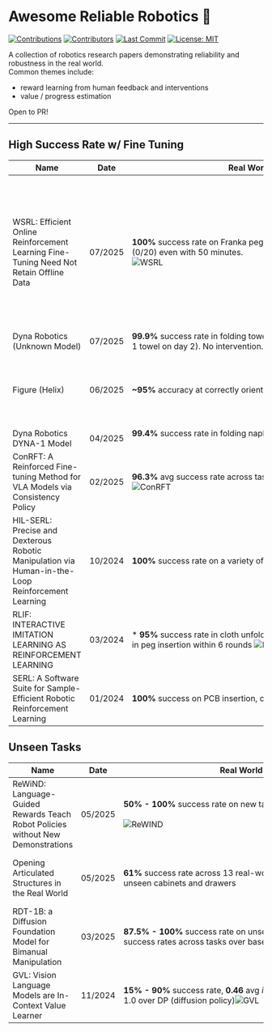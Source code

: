 # Awesome Reliable Robotics 🤖
[![Contributions](https://img.shields.io/badge/contributions-welcome-blue)](https://github.com/philfung/awesome-reliable-robotics/graphs/contributors)
[![Contributors](https://img.shields.io/github/contributors/philfung/awesome-reliable-robotics)](https://github.com/philfung/awesome-reliable-robotics/graphs/contributors)
[![Last Commit](https://img.shields.io/github/last-commit/philfung/awesome-reliable-robotics)]()
[![License: MIT](https://img.shields.io/badge/License-MIT-yellow.svg)](https://opensource.org/licenses/MIT)


A collection of robotics research papers demonstrating reliability and robustness in the real world.  
Common themes include:
- reward learning from human feedback and interventions
- value / progress estimation

Open to PR!

---

## High Success Rate w/ Fine Tuning


| **Name** | **Date** | **Real World Success Rate** |**Project** | **Paper** | **Code** |  **Organization(s)** | **Notes** |
| --- | --- | --- | --- | --- | --- | --- | --- |
| WSRL: Efficient Online Reinforcement Learning Fine-Tuning Need Not Retain Offline Data | 07/2025 | **100%** success rate on Franka peg insertion task in 18 minutes, SERL fails (0/20) even with 50 minutes.<br><img alt="WSRL" src="https://github.com/user-attachments/assets/22bb0185-84e8-49cf-82d8-a1bdcdbb7dfc" />| <a href="https://zhouzypaul.github.io/wsrl/" target="_blank">Link</a> | <a href="https://arxiv.org/pdf/2412.07762" target="_blank">Link</a> | <a href="https://github.com/zhouzypaul/wsrl" target="_blank">Link</a> | UC Berkeley |  Overall idea: <img src="https://github.com/user-attachments/assets/defd1384-d7ce-4742-b9cc-6bc662d09139" /> No data retention during fine-tuning, warmup phase with small rollouts from pre-trained policy.  Unfortunately, only 1 real world experiment, all others in sim.
| Dyna Robotics (Unknown Model) | 07/2025 | **99.9%** success rate in folding towels for 8 hours/day over 3 days (dropped 1 towel on day 2).  No intervention.  |  <a href="https://x.com/DynaRobotics/status/1940443709621109186" target="_blank">Link</a> | | | Dyna Robotics | |
| Figure (Helix) | 06/2025 | **~95%** accuracy at correctly orienting barcodes. **4.05** seconds per package. |  <a href="https://www.figure.ai/news/scaling-helix-logistics" target="_blank">Link</a> | | | Figure | Adds memory for more robust, long-term tasks and force feedback for improved grip.
| Dyna Robotics DYNA-1 Model | 04/2025 | **99.4%** success rate in folding napkins over 24 hours. No intervention. &nbsp;&nbsp;&nbsp;&nbsp;&nbsp;&nbsp;&nbsp;&nbsp;&nbsp;&nbsp;&nbsp;&nbsp;&nbsp;&nbsp;&nbsp;&nbsp;&nbsp;&nbsp;&nbsp;&nbsp;&nbsp;&nbsp;&nbsp;&nbsp;&nbsp;&nbsp;&nbsp;&nbsp;&nbsp;&nbsp;&nbsp;&nbsp;&nbsp;&nbsp;&nbsp;&nbsp;&nbsp;&nbsp;&nbsp;&nbsp;&nbsp;&nbsp;&nbsp;&nbsp;&nbsp;&nbsp;&nbsp;&nbsp;&nbsp;&nbsp;&nbsp;&nbsp;&nbsp;&nbsp;&nbsp;&nbsp;&nbsp;&nbsp;&nbsp;&nbsp;&nbsp;&nbsp;&nbsp;&nbsp;&nbsp;&nbsp;&nbsp;&nbsp;&nbsp;&nbsp;&nbsp;&nbsp;&nbsp;&nbsp;&nbsp;&nbsp;&nbsp;&nbsp;&nbsp;&nbsp;&nbsp;&nbsp;&nbsp;&nbsp;&nbsp;&nbsp;&nbsp;&nbsp;&nbsp;&nbsp;&nbsp;&nbsp;&nbsp;&nbsp;&nbsp;&nbsp;&nbsp;&nbsp;&nbsp;&nbsp;&nbsp;&nbsp;&nbsp;&nbsp;&nbsp;&nbsp;&nbsp;&nbsp;&nbsp;&nbsp;&nbsp;&nbsp;&nbsp;&nbsp;&nbsp;&nbsp;&nbsp;&nbsp;&nbsp;&nbsp;&nbsp;&nbsp;&nbsp;&nbsp;&nbsp;&nbsp;&nbsp;&nbsp;&nbsp;&nbsp;&nbsp;&nbsp;&nbsp;&nbsp; |  <a href="https://www.dyna.co/research)" target="_blank">Link</a> | | | Dyna Robotics | |
| ConRFT: A Reinforced Fine-tuning Method for VLA Models via Consistency Policy | 02/2025 | **96.3%** avg success rate across tasks, compared to 31.9% w/ HIL-SERL <img alt="ConRFT" src="https://github.com/user-attachments/assets/15ddc8ba-59a6-448b-91db-3fefb212e8f7" /> | | <a href="https://arxiv.org/pdf/2502.05450" target="_blank">Link</a> | <a href="https://github.com/cccedric/conrft" target="_blank">Link</a> | Chinese Academy of Sciences | Online and offline fine-tuning. |
| HIL-SERL: Precise and Dexterous Robotic Manipulation via Human-in-the-Loop Reinforcement Learning | 10/2024 | **100%** success rate on a variety of tasks <img alt="HIL-SERL" src="https://github.com/user-attachments/assets/56f35ef2-e297-4fd7-a4e0-362bf441c670" />  | <a href="https://hil-serl.github.io/" target="_blank">Link</a> | <a href="https://hil-serl.github.io/static/hil-serl-paper.pdf" target="_blank">Link</a> | <a href="https://github.com/rail-berkeley/hil-serl" target="_blank">Link</a> | UC Berkeley | Online fine-tuning, human intervention allowed.  Implementation available in LeRobot. |
| RLIF: INTERACTIVE IMITATION LEARNING AS REINFORCEMENT LEARNING | 03/2024 | * **95%** success rate in cloth unfolding within 7 rounds * **100%** rate success in peg insertion within 6 rounds <img alt="RLIF" src="https://github.com/user-attachments/assets/f101b109-e813-4deb-99b1-99f2e070e007" /> | <a href="https://rlif-page.github.io/" target="_blank">Link</a> | <a href="https://arxiv.org/pdf/2311.12996" target="_blank">Link</a> | <a href="https://github.com/pd-perry/RLIF" target="_blank">Link</a> | UC Berkeley |  |
| SERL: A Software Suite for Sample-Efficient Robotic Reinforcement Learning | 01/2024 | **100%** success on PCB insertion, cable routing, object relocation <img src="https://github.com/user-attachments/assets/ce22ae75-259b-43b6-a000-d6d5f88f3875" />  | <a href="https://serl-robot.github.io/" target="_blank">Link</a> | <a href="https://arxiv.org/abs/2401.16013" target="_blank">Link</a> | <a href="https://github.com/rail-berkeley/serl" target="_blank">Link</a> | UC Berkeley | |

## Unseen Tasks

| **Name** | **Date** | **Real World Success Rate** |**Project** | **Paper** | **Code** |  **Organization(s)** | **Notes** |
| --- | --- | --- | --- | --- | --- | --- | --- |
| ReWiND: Language-Guided Rewards Teach Robot Policies without New Demonstrations | 05/2025 | **50% - 100%** success rate on new tasks, **~5x** improvement over baseline &nbsp;&nbsp;&nbsp;&nbsp;&nbsp;&nbsp;&nbsp;&nbsp;&nbsp;&nbsp;&nbsp;&nbsp;&nbsp;&nbsp;&nbsp;&nbsp;&nbsp;&nbsp;&nbsp;&nbsp;&nbsp;&nbsp;&nbsp;&nbsp;&nbsp;&nbsp;&nbsp;&nbsp;&nbsp;&nbsp;&nbsp;&nbsp;&nbsp;&nbsp;&nbsp;&nbsp;&nbsp;&nbsp;&nbsp;&nbsp;&nbsp;&nbsp;&nbsp;&nbsp;&nbsp;&nbsp;&nbsp;&nbsp;&nbsp;&nbsp;&nbsp;&nbsp;&nbsp;&nbsp;&nbsp;&nbsp;&nbsp;&nbsp;&nbsp;&nbsp;&nbsp;&nbsp;&nbsp;&nbsp;&nbsp;&nbsp;&nbsp;&nbsp;&nbsp;&nbsp;&nbsp;&nbsp;&nbsp;&nbsp;&nbsp;&nbsp;&nbsp;&nbsp;&nbsp;&nbsp;&nbsp;&nbsp;&nbsp;&nbsp;&nbsp;&nbsp;&nbsp;&nbsp;&nbsp;&nbsp;&nbsp;&nbsp;&nbsp;&nbsp;&nbsp;&nbsp;&nbsp;&nbsp;&nbsp;&nbsp;&nbsp;&nbsp;&nbsp;&nbsp;&nbsp;&nbsp;&nbsp;&nbsp;&nbsp;&nbsp;&nbsp;&nbsp;&nbsp;&nbsp;&nbsp;&nbsp;&nbsp;&nbsp;&nbsp;&nbsp;&nbsp;&nbsp;&nbsp;&nbsp;&nbsp;&nbsp;&nbsp;&nbsp;&nbsp;&nbsp;&nbsp;&nbsp;&nbsp;&nbsp; <img alt="ReWIND" src="https://github.com/user-attachments/assets/ff5250b7-cbca-4747-aab2-7dcf257ce08b" />|  <a href="https://rewind-reward.github.io/" target="_blank">Link</a> |  <a href="https://arxiv.org/abs/2505.10911" target="_blank">Link</a> |  | USC, Amazon, KAIST | Focussed on new tasks. |
| Opening Articulated Structures in the Real World | 05/2025 | **61%** success rate across 13 real-world homes and offices on previously unseen cabinets and drawers | [Link](https://arjung128.github.io/opening-articulated-structures/) | [Link](https://arxiv.org/abs/2402.17767) | [Link](https://github.com/arjung128/stretch-open) | UIUC | General mobile manipulation system with no environment-specific tuning. |
| RDT-1B: a Diffusion Foundation Model for Bimanual Manipulation | 03/2025 | **87.5% - 100%** success rate on unseen tasks, **56%** _improvement_ in success rates across tasks over baseline (ACT, VLA, Octo) <img alt="RDT-1B" src="https://github.com/user-attachments/assets/aa8bbc19-f4d1-4006-aea3-65e34b30fd1b" />| <a href="https://rdt-robotics.github.io/rdt-robotics/" target="_blank">Link</a> |  <a href="https://arxiv.org/pdf/2410.07864" target="_blank">Link</a> | <a href="https://github.com/thu-ml/RoboticsDiffusionTransformer" target="_blank">Link</a> | Tsinghua | Focussed on new tasks.  Human-level inference/robot speed. |
| GVL: Vision Language Models are In-Context Value Learner | 11/2024 | **15% - 90%** success rate, **0.46** avg _improvement_ (VOC) on scale -1.0 to 1.0 over DP (diffusion policy)<img alt="GVL" src="https://github.com/user-attachments/assets/21541e78-91fd-478e-9de0-d491d3da8e44" />  | <a href="https://generative-value-learning.github.io/" target="_blank">Link</a> | <a href="https://arxiv.org/pdf/2411.04549" target="_blank">Link</a> |  | Deepmind, UPenn, Stanford | Focussed on new tasks and estimation using VLM.  |

